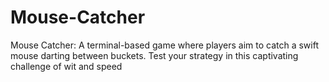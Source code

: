 # Mouse-Catcher
Mouse Catcher: A terminal-based game where players aim to catch a swift mouse darting between buckets. Test your strategy in this captivating challenge of wit and speed
